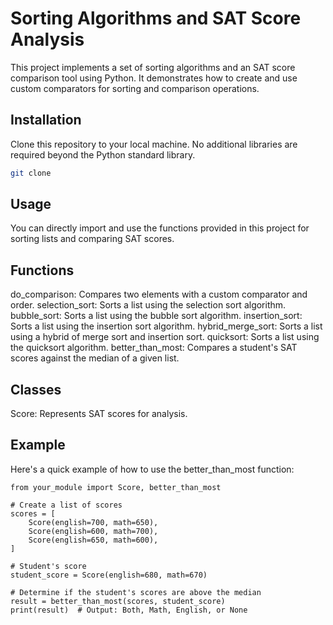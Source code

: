 # Sorting Algorithms and SAT Score Analysis

This project implements a set of sorting algorithms and an SAT score comparison tool using Python. It demonstrates how to create and use custom comparators for sorting and comparison operations.

## Installation

Clone this repository to your local machine. No additional libraries are required beyond the Python standard library.

```bash
git clone 
```

## Usage
You can directly import and use the functions provided in this project for sorting lists and comparing SAT scores.

## Functions
do_comparison: Compares two elements with a custom comparator and order.
selection_sort: Sorts a list using the selection sort algorithm.
bubble_sort: Sorts a list using the bubble sort algorithm.
insertion_sort: Sorts a list using the insertion sort algorithm.
hybrid_merge_sort: Sorts a list using a hybrid of merge sort and insertion sort.
quicksort: Sorts a list using the quicksort algorithm.
better_than_most: Compares a student's SAT scores against the median of a given list.

## Classes
Score: Represents SAT scores for analysis.

## Example
Here's a quick example of how to use the better_than_most function:

```
from your_module import Score, better_than_most

# Create a list of scores
scores = [
    Score(english=700, math=650),
    Score(english=600, math=700),
    Score(english=650, math=600),
]

# Student's score
student_score = Score(english=680, math=670)

# Determine if the student's scores are above the median
result = better_than_most(scores, student_score)
print(result)  # Output: Both, Math, English, or None
